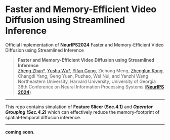 # Faster and Memory-Efficient Video Diffusion using Streamlined Inference

Official Implementation of **NeurIPS2024** Faster and Memory-Efficient Video Diffusion using Streamlined Inference

> **Faster and Memory-Efficient Video Diffusion using Streamlined Inference**   
> [Zheng Zhan*](https://zhanzheng8585.github.io/), [Yushu Wu*](https://scholar.google.com/citations?user=3hEDsFYAAAAJ&hl=en), [Yifan Gong](https://yifanfanfanfan.github.io/), Zichong Meng, [Zhenglun Kong](https://zlkong.github.io/homepage/), Changdi Yang, Geng Yuan, Puzhao, Wei Nui, and Yanzhi Wang  
> Northeastern University, Harvard University, University of Georgia  
> 38th Conference on Neural Information Processing Systems ([**NeurIPS 2024**](https://neurips.cc/Conferences/2024/))

---
This repo contains simulation of **Feature Slicer (Sec.4.1)** and **_Operator Grouping (Sec.4.2)_** which can effectively reduce the memory-footprint of spatial-temporal diffusion inference.

---
**coming soon.**


[//]: # (## Dependencies)

[//]: # ()
[//]: # ()
[//]: # ()
[//]: # (## Usage)
